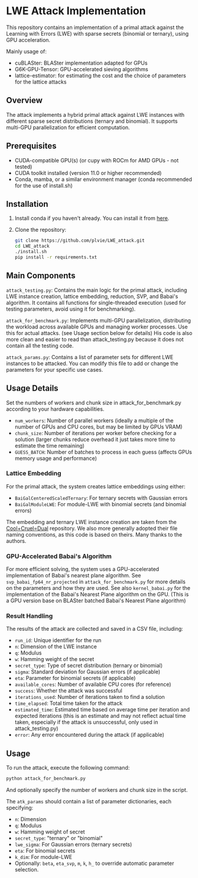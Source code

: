 # LWE Attack Implementation

This repository contains an implementation of a primal attack against the Learning with Errors (LWE) with sparse secrets (binomial or ternary), using GPU acceleration.

Mainly usage of:

- cuBLASter: BLASter implementation adapted for GPUs
- G6K-GPU-Tensor: GPU-accelerated sieving algorithms
- lattice-estimator: for estimating the cost and the choice of parameters for the lattice attacks

## Overview

The attack implements a hybrid primal attack against LWE instances with different sparse secret distributions (ternary and binomial). It supports multi-GPU parallelization for efficient computation.

## Prerequisites

- CUDA-compatible GPU(s) (or cupy with ROCm for AMD GPUs - not tested)
- CUDA toolkit installed (version 11.0 or higher recommended)
- Conda, mamba, or a similar environment manager (conda recommended for the use of install.sh)

## Installation

1. Install conda if you haven't already. You can install it from [here](https://www.anaconda.com/docs/getting-started/miniconda/install).

1. Clone the repository:

   ```bash
   git clone https://github.com/plvie/LWE_attack.git
   cd LWE_attack
   ./install.sh
   pip install -r requirements.txt
   ```

## Main Components

``attack_testing.py``: Contains the main logic for the primal attack, including LWE instance creation, lattice embedding, reduction, SVP, and Babai's algorithm. It contains all functions for single-threaded execution (used for testing parameters, avoid using it for benchmarking).

``attack_for_benchmark.py``: Implements multi-GPU parallelization, distributing the workload across available GPUs and managing worker processes. Use this for actual attacks. (see Usage section below for details)
His code is also more clean and easier to read than attack_testing.py because it does not contain all the testing code.

``attack_params.py``: Contains a list of parameter sets for different LWE instances to be attacked. You can modify this file to add or change the parameters for your specific use cases.

## Usage Details

Set the numbers of workers and chunk size in attack_for_benchmark.py according to your hardware capabilities.

- `num_workers`: Number of parallel workers (ideally a multiple of the number of GPUs and CPU cores, but may be limited by GPUs VRAM)
- `chunk_size`: Number of iterations per worker before checking for a solution (larger chunks reduce overhead it just takes more time to estimate the time remaining)
- `GUESS_BATCH`: Number of batches to process in each guess (affects GPUs memory usage and performance)

### Lattice Embedding

For the primal attack, the system creates lattice embeddings using either:

- `BaiGalCenteredScaledTernary`: For ternary secrets with Gaussian errors
- `BaiGalModuleLWE`: For module-LWE with binomial secrets (and binomial errors)

The embedding and ternary LWE instance creation are taken from the [Cool+Cruel=Dual](
    https://gitlab.com/fvirdia/cool-plus-cruel-equals-dual
) repository. We also more generally adopted their file naming conventions, as this code is based on theirs. Many thanks to the authors.

### GPU-Accelerated Babai's Algorithm

For more efficient solving, the system uses a GPU-accelerated implementation of Babai's nearest plane algorithm.
See ``svp_babai_fp64_nr_projected`` in ``attack_for_benchmark.py`` for more details on the parameters and how they are used.
See also ``kernel_babai.py`` for the implementation of the Babai's Nearest Plane algorithm on the GPU. (This is a GPU version base on BLASter batched Babai's Nearest Plane algorithm)

### Result Handling

The results of the attack are collected and saved in a CSV file, including:

- `run_id`: Unique identifier for the run
- `n`: Dimension of the LWE instance
- `q`: Modulus
- `w`: Hamming weight of the secret
- `secret_type`: Type of secret distribution (ternary or binomial)
- `sigma`: Standard deviation for Gaussian errors (if applicable)
- `eta`: Parameter for binomial secrets (if applicable)
- `available_cores`: Number of available CPU cores (for reference)
- `success`: Whether the attack was successful
- `iterations_used`: Number of iterations taken to find a solution
- `time_elapsed`: Total time taken for the attack
- `estimated_time`: Estimated time based on average time per iteration and expected iterations (this is an estimate and may not reflect actual time taken, especially if the attack is unsuccessful, only used in attack_testing.py)
- `error`: Any error encountered during the attack (if applicable)

## Usage

To run the attack, execute the following command:

```bash
python attack_for_benchmark.py
```

And optionally specify the number of workers and chunk size in the script.

The `atk_params` should contain a list of parameter dictionaries, each specifying:

- `n`: Dimension
- `q`: Modulus
- `w`: Hamming weight of secret
- `secret_type`: "ternary" or "binomial"
- `lwe_sigma`: For Gaussian errors (ternary secrets)
- `eta`: For binomial secrets
- `k_dim`: For module-LWE
- Optionally: `beta`, `eta_svp`, `m`, `k`, `h_` to override automatic parameter selection.
